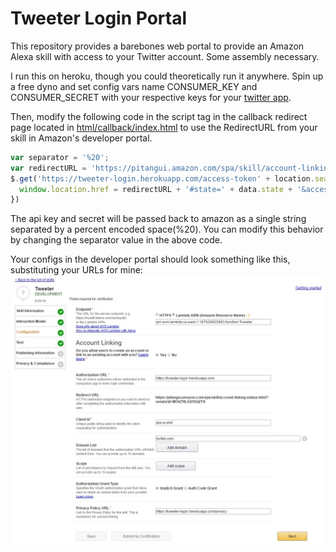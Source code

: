 # Tweeter Login Portal

This repository provides a barebones web portal to provide an Amazon Alexa skill with access to your Twitter account. Some assembly necessary.

I run this on heroku, though you could theoretically run it anywhere. Spin up a free dyno and set config vars name CONSUMER_KEY and CONSUMER_SECRET with your respective keys for your [twitter app](https://apps.twitter.com/).

Then, modify the following code in the script tag in the callback redirect page located in [html/callback/index.html](html/callback/index.html) to use the RedirectURL from your skill in Amazon's developer portal.
```javascript
var separator = '%20';
var redirectURL = 'https://pitangui.amazon.com/spa/skill/account-linking-status.html?vendorId=M30ZYAJQY0QZYX';
$.get('https://tweeter-login.herokuapp.com/access-token' + location.search).done(function(data) {
  window.location.href = redirectURL + '#state=' + data.state + '&access_token=' + data.token + separator + data.secret + '&token_type=Bearer';
})
```
The api key and secret will be passed back to amazon as a single string separated by a percent encoded space(%20). You can modify this behavior by changing the separator value in the above code.

Your configs in the developer portal should look something like this, substituting your URLs for mine:
![Alexa Skill configuration](configuration.jpg)
